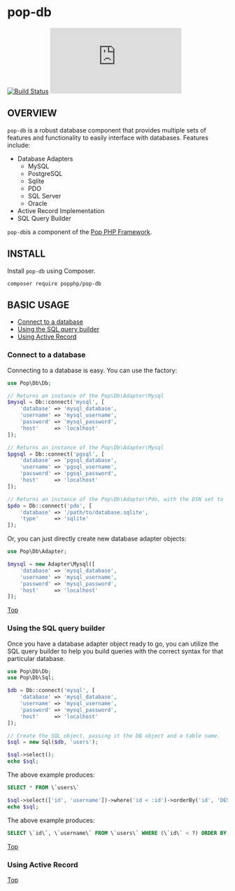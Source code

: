 pop-db
======

[![Build Status](https://travis-ci.org/popphp/pop-db.svg?branch=master)](https://travis-ci.org/popphp/pop-db)
[![Coverage Status](http://www.popphp.org/cc/coverage.php?comp=pop-db)](http://www.popphp.org/cc/pop-db/)

OVERVIEW
--------
`pop-db` is a robust database component that provides multiple sets of features and functionality
to easily interface with databases. Features include:

* Database Adapters
    + MySQL
    + PostgreSQL
    + Sqlite
    + PDO
    + SQL Server
    + Oracle
* Active Record Implementation
* SQL Query Builder

`pop-db`is a component of the [Pop PHP Framework](http://www.popphp.org/).

INSTALL
-------

Install `pop-db` using Composer.

    composer require popphp/pop-db

## BASIC USAGE

* [Connect to a database](#connect-to-a-database)
* [Using the SQL query builder](#using-the-sql-query-builder)
* [Using Active Record](#using-active-record)  

### Connect to a database

Connecting to a database is easy. You can use the factory:

```php
use Pop\Db\Db;

// Returns an instance of the Pop\Db\Adapter\Mysql
$mysql = Db::connect('mysql', [
    'database' => 'mysql_database',
    'username' => 'mysql_username',
    'password' => 'mysql_password',
    'host'     => 'localhost'
]);

// Returns an instance of the Pop\Db\Adapter\Mysql
$pgsql = Db::connect('pgsql', [
    'database' => 'pgsql_database',
    'username' => 'pgsql_username',
    'password' => 'pgsql_password',
    'host'     => 'localhost'
]);

// Returns an instance of the Pop\Db\Adapter\Pdo, with the DSN set to 'sqlite'
$pdo = Db::connect('pdo', [
    'database' => '/path/to/database.sqlite',
    'type'     => 'sqlite'
]);
```

Or, you can just directly create new database adapter objects:

```php
use Pop\Db\Adapter;

$mysql = new Adapter\Mysql([
    'database' => 'mysql_database',
    'username' => 'mysql_username',
    'password' => 'mysql_password',
    'host'     => 'localhost'
]);
```

[Top](#basic-usage)

### Using the SQL query builder

Once you have a database adapter object ready to go, you can utilize the
SQL query builder to help you build queries with the correct syntax for
that particular database.

```php
use Pop\Db\Db;
use Pop\Db\Sql;

$db = Db::connect('mysql', [
    'database' => 'mysql_database',
    'username' => 'mysql_username',
    'password' => 'mysql_password',
    'host'     => 'localhost'
]);

// Create the SQL object, passing it the DB object and a table name.
$sql = new Sql($db, 'users');

$sql->select();
echo $sql;  
```

The above example produces:

```sql
SELECT * FROM \`users\`
```

```php
$sql->select(['id', 'username'])->where('id < :id')->orderBy('id', 'DESC');;
echo $sql;
```

The above example produces:

```sql
SELECT \`id\`, \`username\` FROM \`users\` WHERE (\`id\` < ?) ORDER BY \`id\` DESC
```


[Top](#basic-usage)

### Using Active Record



[Top](#basic-usage)